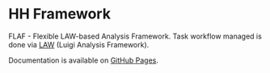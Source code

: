 # HH Framework

FLAF - Flexible LAW-based Analysis Framework.
Task workflow managed is done via [LAW](https://github.com/riga/law) (Luigi Analysis Framework).

Documentation is available on [GitHub Pages](https://cms-flaf.github.io/FLAF/).


